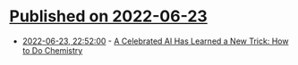 # [Published on 2022-06-23](index.md)

* [2022-06-23, 22:52:00](https://soylentnews.org/article.pl?sid=22/06/23/0357244&from=rss) - [A Celebrated AI Has Learned a New Trick: How to Do Chemistry](https://soylentnews.org/article.pl?sid=22/06/23/0357244&from=rss)

